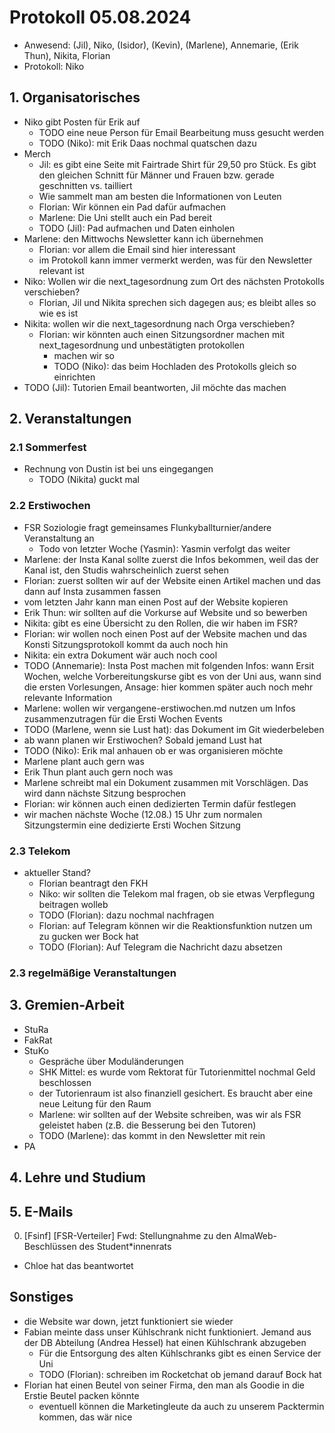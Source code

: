 ---
---

# Protokoll 05.08.2024

- Anwesend: (Jil), Niko, (Isidor), (Kevin), (Marlene), Annemarie, (Erik Thun), Nikita, Florian
- Protokoll: Niko

## 1. Organisatorisches

- Niko gibt Posten für Erik auf
  - TODO eine neue Person für Email Bearbeitung muss gesucht werden
  - TODO (Niko): mit Erik Daas nochmal quatschen dazu
- Merch
  - Jil: es gibt eine Seite mit Fairtrade Shirt für 29,50 pro Stück. Es gibt den gleichen Schnitt für Männer und Frauen bzw. gerade geschnitten vs. tailliert
  - Wie sammelt man am besten die Informationen von Leuten
  - Florian: Wir können ein Pad dafür aufmachen
  - Marlene: Die Uni stellt auch ein Pad bereit
  - TODO (Jil): Pad aufmachen und Daten einholen
- Marlene: den Mittwochs Newsletter kann ich übernehmen
  - Florian: vor allem die Email sind hier interessant
  - im Protokoll kann immer vermerkt werden, was für den Newsletter relevant ist
- Niko: Wollen wir die next_tagesordnung zum Ort des nächsten Protokolls verschieben?
  - Florian, Jil und Nikita sprechen sich dagegen aus; es bleibt alles so wie es ist
- Nikita: wollen wir die next_tagesordnung nach Orga verschieben?
  - Florian: wir könnten auch einen Sitzungsordner machen mit next_tagesordnung und unbestätigten protokollen
    - machen wir so
    - TODO (Niko): das beim Hochladen des Protokolls gleich so einrichten
- TODO (Jil): Tutorien Email beantworten, Jil möchte das machen

## 2. Veranstaltungen

### 2.1 Sommerfest

- Rechnung von Dustin ist bei uns eingegangen
  - TODO (Nikita) guckt mal

### 2.2 Erstiwochen

- FSR Soziologie fragt gemeinsames Flunkyballturnier/andere Veranstaltung an
  - Todo von letzter Woche (Yasmin): Yasmin verfolgt das weiter
- Marlene: der Insta Kanal sollte zuerst die Infos bekommen, weil das der Kanal ist, den Studis wahrscheinlich zuerst sehen
- Florian: zuerst sollten wir auf der Website einen Artikel machen und das dann auf Insta zusammen fassen
- vom letzten Jahr kann man einen Post auf der Website kopieren
- Erik Thun: wir sollten auf die Vorkurse auf Website und so bewerben
- Nikita: gibt es eine Übersicht zu den Rollen, die wir haben im FSR?
- Florian: wir wollen noch einen Post auf der Website machen und das Konsti Sitzungsprotokoll kommt da auch noch hin
- Nikita: ein extra Dokument wär auch noch cool
- TODO (Annemarie): Insta Post machen mit folgenden Infos: wann Ersit Wochen, welche Vorbereitungskurse gibt es von der Uni aus, wann sind die ersten Vorlesungen, Ansage: hier kommen später auch noch mehr relevante Information
- Marlene: wollen wir vergangene-erstiwochen.md nutzen um Infos zusammenzutragen für die Ersti Wochen Events
- TODO (Marlene, wenn sie Lust hat): das Dokument im Git wiederbeleben
- ab wann planen wir Erstiwochen? Sobald jemand Lust hat
- TODO (Niko): Erik mal anhauen ob er was organisieren möchte
- Marlene plant auch gern was
- Erik Thun plant auch gern noch was
- Marlene schreibt mal ein Dokument zusammen mit Vorschlägen. Das wird dann nächste Sitzung besprochen
- Florian: wir können auch einen dedizierten Termin dafür festlegen
- wir machen nächste Woche (12.08.) 15 Uhr zum normalen Sitzungstermin eine dedizierte Ersti Wochen Sitzung

### 2.3 Telekom

- aktueller Stand?
  - Florian beantragt den FKH
  - Niko: wir sollten die Telekom mal fragen, ob sie etwas Verpflegung beitragen wolleb
  - TODO (Florian): dazu nochmal nachfragen
  - Florian: auf Telegram können wir die Reaktionsfunktion nutzen um zu gucken wer Bock hat
  - TODO (Florian): Auf Telegram die Nachricht dazu absetzen

### 2.3 regelmäßige Veranstaltungen

## 3. Gremien-Arbeit

- StuRa
- FakRat
- StuKo
  - Gespräche über Moduländerungen
  - SHK Mittel: es wurde vom Rektorat für Tutorienmittel nochmal Geld beschlossen
  - der Tutorienraum ist also finanziell gesichert. Es braucht aber eine neue Leitung für den Raum
  - Marlene: wir sollten auf der Website schreiben, was wir als FSR geleistet haben (z.B. die Besserung bei den Tutoren)
  - TODO (Marlene): das kommt in den Newsletter mit rein
- PA

## 4. Lehre und Studium

## 5. E-Mails

0. [Fsinf] [FSR-Verteiler] Fwd: Stellungnahme zu den AlmaWeb-Beschlüssen des Student\*innenrats

- Chloe hat das beantwortet

## Sonstiges

- die Website war down, jetzt funktioniert sie wieder
- Fabian meinte dass unser Kühlschrank nicht funktioniert. Jemand aus der DB Abteilung (Andrea Hessel) hat einen Kühlschrank abzugeben
  - Für die Entsorgung des alten Kühlschranks gibt es einen Service der Uni
  - TODO (Florian): schreiben im Rocketchat ob jemand darauf Bock hat
- Florian hat einen Beutel von seiner Firma, den man als Goodie in die Erstie Beutel packen könnte
  - eventuell können die Marketingleute da auch zu unserem Packtermin kommen, das wär nice
